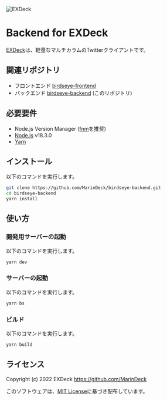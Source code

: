![EXDeck](https://user-images.githubusercontent.com/66313777/128413639-b654dffb-e0e7-497a-b376-2c6eb4da5998.gif)

# Backend for EXDeck

[EXDeck](https://exdeck.jp/)は、軽量なマルチカラムのTwitterクライアントです。

## 関連リポジトリ

- フロントエンド [birdseye-frontend](https://github.com/MarinDeck/birdseye-frontend)
- バックエンド [birdseye-backend](https://github.com/MarinDeck/birdseye-backend) (このリポジトリ)

## 必要要件

- Node.js Version Manager ([fnm](https://fnm.vercel.app/)を推奨)
- [Node.js](https://nodejs.org/) v18.3.0
- [Yarn](https://yarnpkg.com/)

## インストール

以下のコマンドを実行します。

```sh
git clone https://github.com/MarinDeck/birdseye-backend.git
cd birdseye-backend
yarn install
```

## 使い方

### 開発用サーバーの起動

以下のコマンドを実行します。

```sh
yarn dev
```

### サーバーの起動

以下のコマンドを実行します。

```sh
yarn bs
```

### ビルド

以下のコマンドを実行します。

```sh
yarn build
```

## ライセンス

Copyright (c) 2022 EXDeck <https://github.com/MarinDeck>

このソフトウェアは、[MIT License](./LICENSE)に基づき配布しています。
